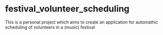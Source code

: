 # festival_volunteer_scheduling
This is a personal project which aims to create an application for automathic scheduling of volunteers in a (music) festival
